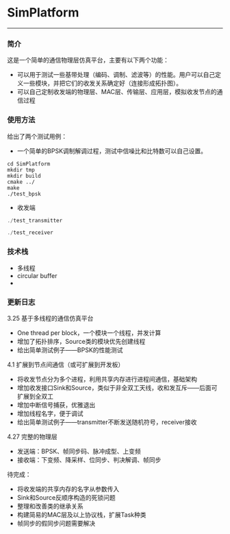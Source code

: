 # SimPlatform

---

### 简介

这是一个简单的通信物理层仿真平台，主要有以下两个功能：

- 可以用于测试一些基带处理（编码、调制、滤波等）的性能。用户可以自己定义一些模块，并把它们的收发关系确定好（连接形成拓扑图）。
- 可以自己定制收发端的物理层、MAC层、传输层、应用层，模拟收发节点的通信过程



### 使用方法

给出了两个测试用例：

- 一个简单的BPSK调制解调过程，测试中信噪比和比特数可以自己设置。

```shell
cd SimPlatform
mkdir tmp
mkdir build
cmake ../
make
./test_bpsk
```

- 收发端

``` C++
./test_transmitter
```

``` C++
./test_receiver
```



### 技术栈

- 多线程
- circular buffer
- 





### 更新日志

3.25 基于多线程的通信仿真平台

- One thread per block，一个模块一个线程，并发计算
- 增加了拓扑排序，Source类的模块优先创建线程
- 给出简单测试例子——BPSK的性能测试

4.1 扩展到节点间通信（或可扩展到开发板）

- 将收发节点分为多个进程，利用共享内存进行进程间通信，基础架构
- 增加收发接口Sink和Source，类似于非全双工天线，收和发互斥——后面可扩展到全双工
- 增加中断信号捕获，优雅退出
- 增加线程名字，便于调试
- 给出简单测试例子——transmitter不断发送随机符号，receiver接收

4.27 完整的物理层

- 发送端：BPSK、帧同步码、脉冲成型、上变频
- 接收端：下变频、降采样、位同步、判决解调、帧同步

待完成：

- 将收发端的共享内存的名字从参数传入
- Sink和Source反顺序构造的死锁问题
- 整理和改善类的继承关系
- 构建简易的MAC层及以上协议栈，扩展Task种类
- 帧同步的假同步问题需要解决